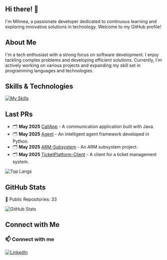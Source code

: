 ## Hi there! 👋

I'm Mihnea, a passionate developer dedicated to continuous learning and exploring innovative solutions in technology. Welcome to my GitHub profile!

## About Me

I'm a tech enthusiast with a strong focus on software development. I enjoy tackling complex problems and developing efficient solutions. Currently, I'm actively working on various projects and expanding my skill set in programming languages and technologies.

## Skills & Technologies

[![My Skills](https://skillicons.dev/icons?i=java,py,react,docker&perline=8)](https://skillicons.dev)

## Last PRs

- 🗂️ **May 2025** [CallApp](https://github.com/AMihneaa/CallApp) - A communication application built with Java. 
- 🗂️ **May 2025** [Agent](https://github.com/AMihneaa/Agent) - An intelligent agent framework developed in Python. 
- 🗂️ **May 2025** [ARM-Subsystem](https://github.com/AMihneaa/ARM-Subsystem) - An ARM subsystem project. 
- 🗂️ **May 2025** [TicketPlatform-Client](https://github.com/AMihneaa/TicketPlatform-Client) - A client for a ticket management system.

![Top Langs](https://github-readme-stats.vercel.app/api/top-langs/?username=AMihneaa&layout=compact&theme=dark&exclude_repo=website,CV,bunici-digitali&langs_count=8&hide_title=false&hide_progress=false)

## GitHub Stats

🌟 Public Repositories: 33  
 
![GitHub Stats](https://github-readme-stats.vercel.app/api?username=AMihneaa&show_icons=false&hide_title=true&count_private=true&rank_icon=github&theme=dark&include_all_commits=true)


## Connect with Me

### 📫 Connect with me

[![LinkedIn](https://img.shields.io/badge/-LinkedIn-blue?style=flat-square&logo=Linkedin&logoColor=white&link=https://linkedin.com/in/mihneaaniculesei)](https://linkedin.com/in/mihneaaniculesei)
